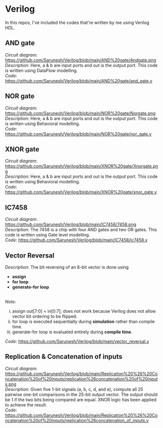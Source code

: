 # Verilog
In this repos, I've included the codes that're written by me using Verilog HDL. 

## AND gate
<i>Circuit diagram</i>: https://github.com/Sarunesh/Verilog/blob/main/AND%20gate/Andgate.png<br/>
<i>Description</i>: Here, a & b are input ports and out is the output port. This code is written using DataFlow modelling.<br/>
<i>Code</i>: https://github.com/Sarunesh/Verilog/blob/main/AND%20gate/and_gate.v

## NOR gate
<i>Circuit diagram</i>: https://github.com/Sarunesh/Verilog/blob/main/NOR%20gate/Norgate.png<br/>
<i>Description</i>: Here, a & b are input ports and out is the output port. This code is written using Behavioral modelling.<br/>
<i>Code</i>: https://github.com/Sarunesh/Verilog/blob/main/NOR%20gate/nor_gate.v

## XNOR gate
<i>Circuit diagram</i>: https://github.com/Sarunesh/Verilog/blob/main/XNOR%20gate/Xnorgate.png<br/>
<i>Description</i>: Here, a & b are input ports and out is the output port. This code is written using Behavioral modelling.<br/>
<i>Code</i>: https://github.com/Sarunesh/Verilog/blob/main/XNOR%20gate/xnor_gate.v

## IC7458
<i>Circuit diagram</i>: https://github.com/Sarunesh/Verilog/blob/main/IC7458/7458.png<br/>
<i>Description</i>: The 7458 is a chip with four AND gates and two OR gates. This code is written using Gate level modelling.<br/>
<i>Code</i>: https://github.com/Sarunesh/Verilog/blob/main/IC7458/ic7458.v

## Vector Reversal
<i>Description</i>: The bit reversing of an 8-bit vector is done using 
                    <ul>
                      <li>**assign**</li>
                      <li>**for loop**</li>
                      <li>**generate-for loop**</li>
                    </ul><br/>
<i>Note</i>: <ol type="i">
                <li>assign out[7:0] = in[0:7]; does not work because Verilog does not allow vector bit ordering to be flipped.</li>
                <li>for loop is executed sequentially during **simulation** rather than compile time.</li>
                <li>generate-for loop is evaluated entirely during **compile time**.</li>
             </ol>
<i>Code</i>: https://github.com/Sarunesh/Verilog/blob/main/vector_reversal.v

## Replication & Concatenation of inputs
<i>Circuit diagram</i>: https://github.com/Sarunesh/Verilog/blob/main/Replication%20%26%20Concatenation%20of%20inputs/replication%26concatenation%20of%20inputs.png<br/>
<i>Description</i>: Given five 1-bit signals (a, b, c, d, and e), compute all 25 pairwise one-bit comparisons in the 25-bit output vector. The output should be 1 if the two bits being compared are equal. XNOR logic has been applied to achieve the result.<br/>
<i>Code</i>: https://github.com/Sarunesh/Verilog/blob/main/Replication%20%26%20Concatenation%20of%20inputs/replication%26concatenation_of_inputs.v
